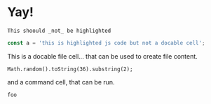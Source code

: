 
# Yay!

```
This shoould _not_ be highlighted
``` 

```js
const a = 'this is highlighted js code but not a docable cell';
```

This is a docable file cell... that can be used to create file content.
```js|{type:"file",path:'random_id.js'}
Math.random().toString(36).substring(2);
```

and a command cell, that can be run.

```bash|{type:'command'}
foo
```